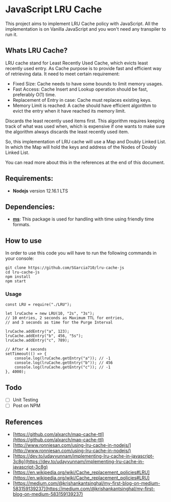 # JavaScript LRU Cache

This project aims to implement LRU Cache policy with JavaScript. All the implementation is on Vanilla JavaScript and you won't need any transpiler to run it.

## Whats LRU Cache?

LRU cache stand for Least Recently Used Cache, which evicts least recently used entry. As Cache purpose is to provide fast and efficient way of retrieving data. It need to meet certain requirement:

- Fixed Size: Cache needs to have some bounds to limit memory usages.
- Fast Access: Cache Insert and Lookup operation should be fast, preferably O(1) time.
- Replacement of Entry in case: Cache must replaces existing keys.
- Memory Limit is reached: A cache should have efficient algorithm to evict the entry when it have reached its memory limit.

Discards the least recently used items first. This algorithm requires keeping track of what was used when, which is expensive if one wants to make sure the algorithm always discards the least recently used item.

So, this implementation of LRU cache will use a Map and Doubly Linked List. In which the Map will hold the keys and address of the Nodes of Doubly Linked List.

You can read more about this in the references at the end of this document.

## Requirements:

- **Nodejs** version 12.16.1 LTS

## Dependencies:

- [**ms**](https://www.npmjs.com/package/ms): This package is used for handling with time using friendly time formats.

## How to use

In order to use this code you will have to run the following commands in your console:

```
git clone https://github.com/SGarcia710/lru-cache-js
cd lru-cache-js
npm install
npm start
```

### Usage

```
const LRU = require("./LRU");

let lruCache = new LRU(10, "2s", "3s");
// 10 entries, 2 seconds as Maximum TTL for entries,
// and 3 seconds as time for the Purge Interval

lruCache.addEntry("a", 123);
lruCache.addEntry("b", 456, "5s");
lruCache.addEntry("c", 789);

// After 4 seconds
setTimeout(() => {
	console.log(lruCache.getEntry("a")); // -1
	console.log(lruCache.getEntry("b")); // 456
	console.log(lruCache.getEntry("c")); // -1
}, 4000);
```

## Todo

- [ ] Unit Testing
- [ ] Post on NPM

## References

- [https://github.com/alxarch/map-cache-ttl](https://github.com/alxarch/map-cache-ttl)
- [http://www.ronniesan.com/using-lru-cache-in-nodejs/](http://www.ronniesan.com/using-lru-cache-in-nodejs/)
- [https://dev.to/udayvunnam/implementing-lru-cache-in-javascript-3c8g](https://dev.to/udayvunnam/implementing-lru-cache-in-javascript-3c8g)
- [https://en.wikipedia.org/wiki/Cache_replacement_policies#LRU](https://en.wikipedia.org/wiki/Cache_replacement_policies#LRU)
- [https://medium.com/@krishankantsinghal/my-first-blog-on-medium-583159139237](https://medium.com/@krishankantsinghal/my-first-blog-on-medium-583159139237)
